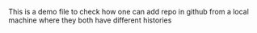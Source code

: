 This is a demo file to check how one can add repo in github from a local machine where they both have different histories 
